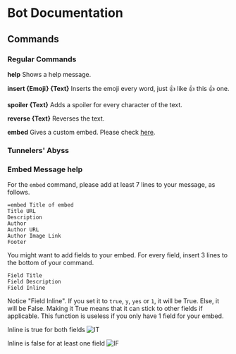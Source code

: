 # Bot Documentation
## Commands
### Regular Commands
**help** Shows a help message.

**insert {Emoji} {Text}** Inserts the emoji every word, just 👍 like 👍 this 👍 one.

**spoiler {Text}** Adds a spoiler for every character of the text.

**reverse {Text}** Reverses the text.

**embed** Gives a custom embed. Please check [here](https://github.com/johann-lau/Bot/blob/main/README.md#embed-message-help).
### Tunnelers' Abyss

### Embed Message help
For the `embed` command, please add at least 7 lines to your message, as follows.

```
=embed Title of embed
Title URL
Description
Author
Author URL
Author Image Link
Footer
```

You might want to add fields to your embed. For every field, insert 3 lines to the bottom of your command.
```
Field Title
Field Description
Field Inline
```
Notice "Field Inline". If you set it to `true`, `y`, `yes` or `1`, it will be True. Else, it will be False. Making it True means that it can stick to other fields if applicable. This function is useless if you only have 1 field for your embed.

Inline is true for both fields
![IT](https://u.cubeupload.com/Johann/Screenshot20210108at.png)

Inline is false for at least one field
![IF](https://u.cubeupload.com/Johann/b16Screenshot20210108at.png)

